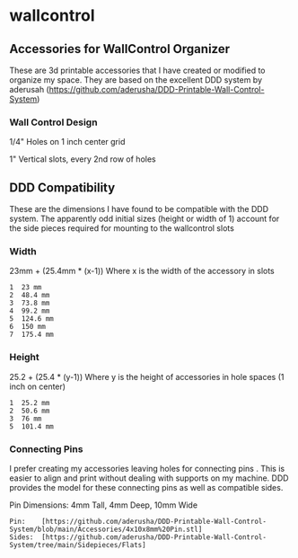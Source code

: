 # wallcontrol

## Accessories for WallControl Organizer

These are 3d printable accessories that I have created or modified to organize my space.
They are based on the excellent DDD system by aderusah (https://github.com/aderusha/DDD-Printable-Wall-Control-System)

### Wall Control Design

1/4" Holes on 1 inch center grid

1" Vertical slots, every 2nd row of holes

## DDD Compatibility

These are the dimensions I have found to be compatible with the DDD system.  The apparently odd initial sizes (height or width of 1) account for the side pieces required for mounting to the wallcontrol slots

### Width

23mm + (25.4mm * (x-1))     Where x is the width of the accessory in slots

    1  23 mm
    2  48.4 mm
    3  73.8 mm
    4  99.2 mm
    5  124.6 mm
    6  150 mm
    7  175.4 mm

### Height

25.2 + (25.4 * (y-1))       Where y is the height of accessories in hole spaces (1 inch on center)

    1  25.2 mm
    2  50.6 mm
    3  76 mm
    5  101.4 mm

### Connecting Pins

I prefer creating my accessories leaving holes for connecting pins .  This is easier to align and print without dealing with supports on my machine.  DDD provides the model for these connecting pins as well as compatible sides.

Pin Dimensions:  4mm Tall, 4mm Deep, 10mm Wide

    Pin:    [https://github.com/aderusha/DDD-Printable-Wall-Control-System/blob/main/Accessories/4x10x8mm%20Pin.stl]
    Sides:  [https://github.com/aderusha/DDD-Printable-Wall-Control-System/tree/main/Sidepieces/Flats]
